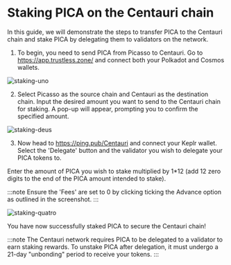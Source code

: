 # Staking PICA on the Centauri chain

In this guide, we will demonstrate the steps to transfer PICA to the Centauri chain and stake PICA by delegating them to validators on the network. 

1. To begin, you need to send PICA from Picasso to Centauri. Go to https://app.trustless.zone/ and connect both your Polkadot and Cosmos wallets.

![staking-uno](./images-staking-centauri/centauri-stake-1.png)

2. Select Picasso as the source chain and Centauri as the destination chain. Input the desired amount you want to send to the Centauri chain for staking. A pop-up will appear, prompting you to confirm the specified amount.

![staking-deus](./images-staking-centauri/centauri-stake-2.png)

3. Now head to https://ping.pub/Centauri and connect your Keplr wallet. Select the 'Delegate' button and the validator you wish to delegate your PICA tokens to. 

Enter the amount of PICA you wish to stake multiplied by 1*12 (add 12 zero digits to the end of the PICA amount intended to stake).

:::note
Ensure the 'Fees' are set to 0 by clicking ticking the Advance option as outlined in the screenshot.
:::

![staking-quatro](./images-staking-centauri/centauri-stake-4.png)

You have now successfully staked PICA to secure the Centauri chain!

:::note
The Centauri network requires PICA to be delegated to a validator to earn staking rewards. To unstake PICA after delegation, it must undergo a 21-day "unbonding" period to receive your tokens.
:::